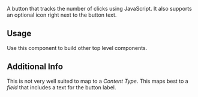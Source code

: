 A button that tracks the number of clicks using JavaScript. It also supports an
optional icon right next to the button text.

## Usage
Use this component to build other top level components.

## Additional Info
This is not very well suited to map to a _Content Type_. This maps best to a
_field_ that includes a text for the button label.
